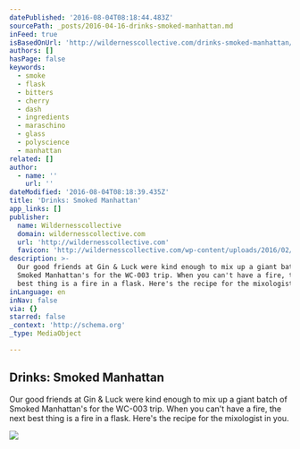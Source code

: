 ```yaml
---
datePublished: '2016-08-04T08:18:44.483Z'
sourcePath: _posts/2016-04-16-drinks-smoked-manhattan.md
inFeed: true
isBasedOnUrl: 'http://wildernesscollective.com/drinks-smoked-manhattan/'
authors: []
hasPage: false
keywords:
  - smoke
  - flask
  - bitters
  - cherry
  - dash
  - ingredients
  - maraschino
  - glass
  - polyscience
  - manhattan
related: []
author:
  - name: ''
    url: ''
dateModified: '2016-08-04T08:18:39.435Z'
title: 'Drinks: Smoked Manhattan'
app_links: []
publisher:
  name: Wildernesscollective
  domain: wildernesscollective.com
  url: 'http://wildernesscollective.com'
  favicon: 'http://wildernesscollective.com/wp-content/uploads/2016/02/W-Mark.png'
description: >-
  Our good friends at Gin & Luck were kind enough to mix up a giant batch of
  Smoked Manhattan's for the WC-003 trip. When you can't have a fire, the next
  best thing is a fire in a flask. Here's the recipe for the mixologist in you.
inLanguage: en
inNav: false
via: {}
starred: false
_context: 'http://schema.org'
_type: MediaObject

---
```

<article style=""><h1>Drinks: Smoked Manhattan</h1><p>Our good friends at Gin &amp; Luck were kind enough to mix up a giant batch of Smoked Manhattan's for the WC-003 trip. When you can't have a fire, the next best thing is a fire in a flask. Here's the recipe for the mixologist in you.</p><img src="http://wildernesscollective.com/wp-content/uploads/2015/06/Screen-Shot-2015-06-19-at-10.42.36-AM-600x400.jpg" /></article>